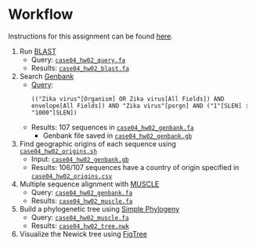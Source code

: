# Workflow

Instructions for this assignment can be found [here](case04_hw02_instructions.pdf).

1. Run [BLAST](http://blast.ncbi.nlm.nih.gov/Blast.cgi)
    - Query: [`case04_hw02_query.fa`](case04_hw02_query.fa)
    - Results: [`case04_hw02_blast.fa`](case04_hw02_blast.fa)
1. Search [Genbank](http://www.ncbi.nlm.nih.gov/nuccore)
    - [Query](case04_hw02_genbank.md): 
      ```
      (("Zika virus"[Organism] OR Zika virus[All Fields]) AND envelope[All Fields]) AND "Zika virus"[porgn] AND ("1"[SLEN] : "1000"[SLEN])
      ```
    - Results: 107 sequences in [`case04_hw02_genbank.fa`](case04_hw02_genbank.fa)
        - Genbank file saved in [`case04_hw02_genbank.gb`](case04_hw02_genbank.gb)
1. Find geographic origins of each sequence using [`case04_hw02_origins.sh`](case04_hw02_origins.sh)
    - Input: [`case04_hw02_genbank.gb`](case04_hw02_genbank.gb)
    - Results: 106/107 sequences have a country of origin specified in [`case04_hw02_origins.csv`](case04_hw02_origins.csv)
1. Multiple sequence alignment with [MUSCLE](http://www.ebi.ac.uk/Tools/msa/muscle/)
    - Query: [`case04_hw02_genbank.fa`](case04_hw02_genbank.fa)
    - Results: [`case04_hw02_muscle.fa`](case04_hw02_muscle.fa)
1. Build a phylogenetic tree using [Simple Phylogeny](https://www.ebi.ac.uk/Tools/phylogeny/simple_phylogeny/)
    - Query: [`case04_hw02_muscle.fa`](case04_hw02_muscle.fa)
    - Results: [`case04_hw02_tree.nwk`](case04_hw02_tree.nwk)
1. Visualize the Newick tree using [FigTree](https://github.com/rambaut/figtree)
<!-- - Results: 
![](path/to/image)
-->
